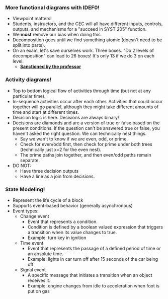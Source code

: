 ### More functional diagrams with IDEF0!
- Viewpoint matters!
- Students, instructors, and the CEC will all have different inputs, controls, outputs, and mechanisms for a "succeed in SYST 205" function.
- We **must** remove our bias when doing this.
- Decomposition goes until we find something atomic (doesn't need to be split into parts). 
- On an exam, let's save ourselves work. Three boxes. "Do 2 levels of decomposition" can lead to 26 boxes! It's only 13 if we do 3 on each level.
	- **<u>Sanctioned by the professor</u>**

### Activity diagrams!
- Top to bottom logical flow of activities through time (but not at any particular time).
- In-sequence activities occur after each other. Activities that could occur together will go parallel, although they might take different amounts of time and start at different times.
- Decision logic is here. Decisions are always binary!
- Decisions are diamonds and are a version of true or false based on the present conditions. If the question can't be answered true or false, you haven't asked the right question. We can technically nest things.
	- Say we wan't to know if we are even, odd, or prime.
	- Check for even/odd first, then check for prime under both trees (technically just x=2 for the even nest). 
	- The prime paths join together, and then even/odd paths remain separate.
- DO NOT:
	- Have three decision outputs
	- Have a line as a join from decisions.

### State Modeling!
- Represent the life cycle of a block
- Supports event-based behavior (generally asynchronous)
- Event types:
	- Change event
		- Event that represents a condition.
		- Condition is defined by a boolean valued expression that triggers a transition when its value changes to true.
		- Example: turn key in ignition
	- Time event
		- Event that represents the passage of a defined period of time or an absolute time.
		- Example: lights in car turn off after 15 seconds of the car being off
	- Signal event
		- A specific message that initiates a transition when an object receives it.
		- Example: engine changes from idle to acceleration when foot is put on gas


